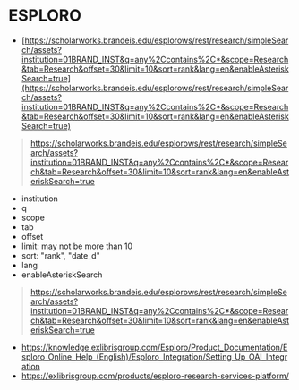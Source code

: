 # ESPLORO

* [https://scholarworks.brandeis.edu/esplorows/rest/research/simpleSearch/assets?institution=01BRAND_INST&q=any%2Ccontains%2C*&scope=Research&tab=Research&offset=30&limit=10&sort=rank&lang=en&enableAsteriskSearch=true](https://scholarworks.brandeis.edu/esplorows/rest/research/simpleSearch/assets?institution=01BRAND_INST&q=any%2Ccontains%2C*&scope=Research&tab=Research&offset=30&limit=10&sort=rank&lang=en&enableAsteriskSearch=true)

> https://scholarworks.brandeis.edu/esplorows/rest/research/simpleSearch/assets?institution=01BRAND_INST&q=any%2Ccontains%2C*&scope=Research&tab=Research&offset=30&limit=10&sort=rank&lang=en&enableAsteriskSearch=true

* institution
* q
* scope
* tab
* offset
* limit: may not be more than 10
* sort: "rank", "date_d"
* lang
* enableAsteriskSearch

> https://scholarworks.brandeis.edu/esplorows/rest/research/simpleSearch/assets?institution=01BRAND_INST&q=any%2Ccontains%2C*&scope=Research&tab=Research&offset=30&limit=10&sort=rank&lang=en&enableAsteriskSearch=true



* https://knowledge.exlibrisgroup.com/Esploro/Product_Documentation/Esploro_Online_Help_(English)/Esploro_Integration/Setting_Up_OAI_Integration
* https://exlibrisgroup.com/products/esploro-research-services-platform/
